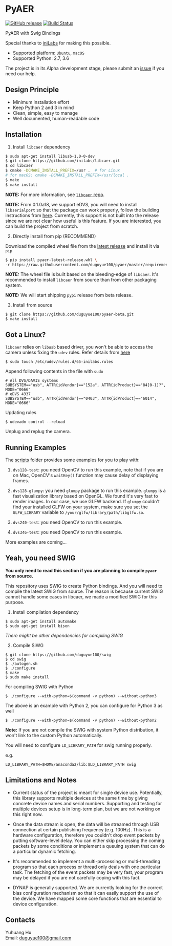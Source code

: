 # PyAER

[![GitHub release](https://img.shields.io/github/release/duguyue100/pyaer.svg?style=flat-square)](https://github.com/duguyue100/pyaer)
[![Build Status](https://api.travis-ci.org/duguyue100/pyaer.svg?branch=master)](https://travis-ci.org/duguyue100/pyaer)

PyAER with Swig Bindings

Special thanks to [iniLabs](http://inilabs.com/) for making this possible.

+ Supported platform: `Ubuntu`, `macOS`
+ Supported Python: 2.7, 3.6

The project is in its Alpha development stage, please submit an [issue](https://github.com/duguyue100/pyaer/issues) if you need our help.

## Design Principle

+ Minimum installation effort
+ Keep Python 2 and 3 in mind
+ Clean, simple, easy to manage
+ Well documented, human-readable code

## Installation

1. Install `libcaer` dependency

```bash
$ sudo apt-get install libusb-1.0-0-dev
$ git clone https://github.com/inilabs/libcaer.git
$ cd libcaer
$ cmake -DCMAKE_INSTALL_PREFIX=/usr .  # for Linux
# for macOS: cmake -DCMAKE_INSTALL_PREFIX=/usr/local .
$ make
$ make install
```

__NOTE:__ For more information, see [`libcaer` repo](https://github.com/inilabs/libcaer).

__NOTE:__ From 0.1.0a18, we support eDVS, you will need to install `libserialport` so that the package can work properly, follow the building instructions from [here](https://sigrok.org/wiki/Libserialport). Currently, this support is not built into the release since we are not clear how useful is this feature. If you are interested, you can build the project from scratch.

2. Directly install from pip (RECOMMEND)

Download the compiled wheel file from the [latest release](https://github.com/duguyue100/pyaer/releases/latest) and install it via `pip`

```bash
$ pip install pyaer-latest-release.whl \
-r https://raw.githubusercontent.com/duguyue100/pyaer/master/requirements.txt
```

__NOTE:__ The wheel file is built based on the bleeding-edge of
`libcaer`. It's recommended to install `libcaer` from source
than from other packaging system.

__NOTE:__ We will start shipping `pypi` release from beta release.

3. Install from source

```
$ git clone https://github.com/duguyue100/pyaer-beta.git
$ make install
```

## Got a Linux?

`libcaer` relies on `libusb` based driver, you won't be able
to access the camera unless fixing the `udev` rules. Refer details
from [here](https://inilabs.com/support/hardware/davis240/#h.eok9q1yrz7px)

```
$ sudo touch /etc/udev/rules.d/65-inilabs.rules
```

Append following contents in the file with `sudo`

```
# All DVS/DAVIS systems
SUBSYSTEM=="usb", ATTR{idVendor}=="152a", ATTR{idProduct}=="84[0-1]?", MODE="0666"
# eDVS 4337
SUBSYSTEM=="usb", ATTR{idVendor}=="0403", ATTR{idProduct}=="6014", MODE="0666"
```

Updating rules

```
$ udevadm control --reload
```

Unplug and replug the camera.

## Running Examples

The [scripts](./scripts) folder provides some examples for you to play with:

1. `dvs128-test`: you need OpenCV to run this example, note that if you are on Mac, OpenCV's `waitKey()` function may cause delay of displaying frames.

2. `dvs128-glumpy`: you need `glumpy` package to run this example. `glumpy` is a fast visualization library based on OpenGL. We found it's very fast to render images. In our case, we use GLFW backend. If `glumpy` couldn't find your installed GLFW on your system, make sure you set the `GLFW_LIBRARY` variable to `/your/glfw/library/path/libglfw.so`.

3. `dvs240-test`: you need OpenCV to run this example.

4. `dvs346-test`: you need OpenCV to run this example.

More examples are coming...

## Yeah, you need SWIG

__You only need to read this section if you are planning to compile
`pyaer` from source.__

This repository uses SWIG to create Python bindings. And you will need to
compile the latest SWIG from source. The reason is because current SWIG
cannot handle some cases in libcaer, we made a modified SWIG for this purpose.

1. Install compilation dependency

```
$ sudo apt-get install automake
$ sudo apt-get install bison
```

_There might be other dependencies for compiling SWIG_

2. Compile SIWG

```
$ git clone https://github.com/duguyue100/swig
$ cd swig
$ ./autogen.sh
$ ./configure
$ make
$ sudo make install
```

For compiling SWIG with Python

```
$ ./configure --with-python=$(command -v python) --without-python3
```

The above is an example with Python 2, you can configure for Python 3 as well

```
$ ./configure --with-python=$(command -v python) --without-python2
```

__Note:__ If you are not compile the SWIG with system Python distribution,
it won't link to the custom Python automatically.

You will need to configure `LD_LIBRARY_PATH` for swig running properly.

e.g.

```
LD_LIBRARY_PATH=$HOME/anaconda2/lib:$LD_LIBRARY_PATH swig
```

## Limitations and Notes

+ Current status of the project is meant for single device use. Potentially,
this library supports multiple devices at the same time by giving concrete
device names and serial numbers. Supporting and testing for multiple devices
setup is in long-term plan, but we are not working on this right now.

+ Once the data stream is open, the data will be streamed through USB connection
at certain publishing frequency (e.g. 100Hz). This is a hardware configuration,
therefore you couldn't drop event packets by putting software-level delay.
You can either skip processing the coming packets by some conditions or
implement a queuing system that can do a particular dynamic fetching.

+ It's recommended to implement a multi-processing or multi-threading
program so that each process or thread only deals with one particular task.
The fetching of the event packets may be very fast, your program may be delayed
if you are not carefully coping with this fact.

+ DYNAP is generally supported. We are currently looking for the correct
bias configuration mechanism so that it can easily support the use of the
device. We have mapped some core functions that are essential to device
configuration.

## Contacts

Yuhuang Hu  
Email: duguyue100@gmail.com
